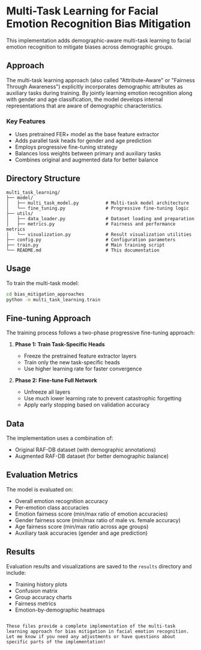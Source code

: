 # Multi-Task Learning for Facial Emotion Recognition Bias Mitigation

This implementation adds demographic-aware multi-task learning to facial emotion recognition to mitigate biases across demographic groups.

## Approach

The multi-task learning approach (also called "Attribute-Aware" or "Fairness Through Awareness") explicitly incorporates demographic attributes as auxiliary tasks during training. By jointly learning emotion recognition along with gender and age classification, the model develops internal representations that are aware of demographic characteristics.

### Key Features

- Uses pretrained FER+ model as the base feature extractor
- Adds parallel task heads for gender and age prediction
- Employs progressive fine-tuning strategy
- Balances loss weights between primary and auxiliary tasks
- Combines original and augmented data for better balance

## Directory Structure

```
multi_task_learning/
├── model/
│   ├── multi_task_model.py          # Multi-task model architecture
│   └── fine_tuning.py               # Progressive fine-tuning logic
├── utils/
│   ├── data_loader.py               # Dataset loading and preparation
│   ├── metrics.py                   # Fairness and performance metrics
│   └── visualization.py             # Result visualization utilities
├── config.py                        # Configuration parameters
├── train.py                         # Main training script
└── README.md                        # This documentation
```

## Usage

To train the multi-task model:

```bash
cd bias_mitigation_approaches
python -m multi_task_learning.train
```

## Fine-tuning Approach

The training process follows a two-phase progressive fine-tuning approach:

1. **Phase 1: Train Task-Specific Heads**
   - Freeze the pretrained feature extractor layers
   - Train only the new task-specific heads
   - Use higher learning rate for faster convergence

2. **Phase 2: Fine-tune Full Network**
   - Unfreeze all layers
   - Use much lower learning rate to prevent catastrophic forgetting
   - Apply early stopping based on validation accuracy

## Data

The implementation uses a combination of:

- Original RAF-DB dataset (with demographic annotations)
- Augmented RAF-DB dataset (for better demographic balance)

## Evaluation Metrics

The model is evaluated on:

- Overall emotion recognition accuracy
- Per-emotion class accuracies
- Emotion fairness score (min/max ratio of emotion accuracies)
- Gender fairness score (min/max ratio of male vs. female accuracy)
- Age fairness score (min/max ratio across age groups)
- Auxiliary task accuracies (gender and age prediction)

## Results

Evaluation results and visualizations are saved to the `results` directory and include:

- Training history plots
- Confusion matrix
- Group accuracy charts
- Fairness metrics
- Emotion-by-demographic heatmaps

```

These files provide a complete implementation of the multi-task learning approach for bias mitigation in facial emotion recognition. Let me know if you need any adjustments or have questions about specific parts of the implementation!
